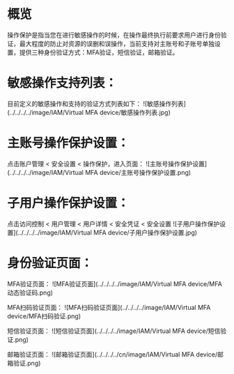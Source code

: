 # 概览

操作保护是指当您在进行敏感操作的时候，在操作最终执行前要求用户进行身份验证，最大程度的防止对资源的误删和误操作，当前支持对主账号和子账号单独设置，提供三种身份验证方式：MFA验证，短信验证，邮箱验证。

# 敏感操作支持列表：

目前定义的敏感操作和支持的验证方式列表如下：
![敏感操作列表](../../../../image/IAM/Virtual MFA device/敏感操作列表.jpg)

# 主账号操作保护设置：

点击账户管理 < 安全设置 < 操作保护，进入页面：
![主账号操作保护设置](../../../../image/IAM/Virtual MFA device/主账号操作保护设置.png)

# 子用户操作保护设置：

点击访问控制 < 用户管理 < 用户详情 < 安全凭证 < 安全设置
![子用户操作保护设置](../../../../image/IAM/Virtual MFA device/子用户操作保护设置.jpg)

# 身份验证页面：

MFA验证页面：
![MFA验证页面](../../../../image/IAM/Virtual MFA device/MFA动态验证码.png)

MFA扫码验证页面：
![MFA扫码验证页面](../../../../image/IAM/Virtual MFA device/MFA扫码验证.png)

短信验证页面：
![短信验证页面](../../../../image/IAM/Virtual MFA device/短信验证.png)

邮箱验证页面：
![邮箱验证页面](../../../../cn/image/IAM/Virtual MFA device/邮箱验证.png)
